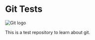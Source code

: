 # Git Tests

![Git logo](https://git-scm.com/images/logos/downloads/Git-Icon-1788C.png)

This is a test repository to learn about git.